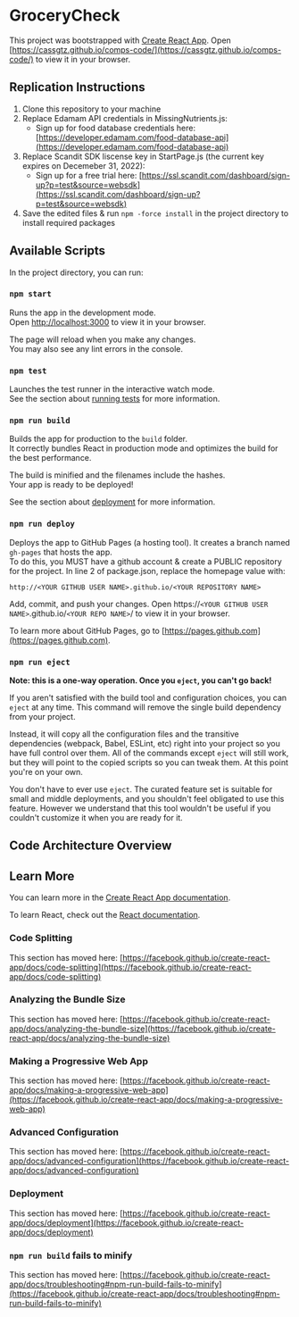 # GroceryCheck

This project was bootstrapped with [Create React App](https://github.com/facebook/create-react-app). Open [https://cassgtz.github.io/comps-code/](https://cassgtz.github.io/comps-code/) to view it in your browser.

## Replication Instructions

1. Clone this repository to your machine
2. Replace Edamam API credentials in MissingNutrients.js:
    * Sign up for food database credentials here: [https://developer.edamam.com/food-database-api](https://developer.edamam.com/food-database-api)
3. Replace Scandit SDK liscense key in StartPage.js (the current key expires on Decemeber 31, 2022):
    * Sign up for a free trial here: [https://ssl.scandit.com/dashboard/sign-up?p=test&source=websdk](https://ssl.scandit.com/dashboard/sign-up?p=test&source=websdk)
4. Save the edited files & run `npm -force install` in the project directory to install required packages

## Available Scripts

In the project directory, you can run:

### `npm start`

Runs the app in the development mode.\
Open [http://localhost:3000](http://localhost:3000) to view it in your browser.

The page will reload when you make any changes.\
You may also see any lint errors in the console.

### `npm test`

Launches the test runner in the interactive watch mode.\
See the section about [running tests](https://facebook.github.io/create-react-app/docs/running-tests) for more information.

### `npm run build`

Builds the app for production to the `build` folder.\
It correctly bundles React in production mode and optimizes the build for the best performance.

The build is minified and the filenames include the hashes.\
Your app is ready to be deployed!

See the section about [deployment](https://facebook.github.io/create-react-app/docs/deployment) for more information.

### `npm run deploy`

Deploys the app to GitHub Pages (a hosting tool). It creates a branch named `gh-pages` that hosts the app.\
To do this, you MUST have a github account & create a PUBLIC repository for the project. In line 2 of package.json, replace the homepage value with:

`http://<YOUR GITHUB USER NAME>.github.io/<YOUR REPOSITORY NAME>`

Add, commit, and push your changes. Open https://`<YOUR GITHUB USER NAME>`.github.io/`<YOUR REPO NAME>`/ to view it in your browser.

To learn more about GitHub Pages, go to [https://pages.github.com](https://pages.github.com).

### `npm run eject`

**Note: this is a one-way operation. Once you `eject`, you can't go back!**

If you aren't satisfied with the build tool and configuration choices, you can `eject` at any time. This command will remove the single build dependency from your project.

Instead, it will copy all the configuration files and the transitive dependencies (webpack, Babel, ESLint, etc) right into your project so you have full control over them. All of the commands except `eject` will still work, but they will point to the copied scripts so you can tweak them. At this point you're on your own.

You don't have to ever use `eject`. The curated feature set is suitable for small and middle deployments, and you shouldn't feel obligated to use this feature. However we understand that this tool wouldn't be useful if you couldn't customize it when you are ready for it.

## Code Architecture Overview

## Learn More

You can learn more in the [Create React App documentation](https://facebook.github.io/create-react-app/docs/getting-started).

To learn React, check out the [React documentation](https://reactjs.org/).

### Code Splitting

This section has moved here: [https://facebook.github.io/create-react-app/docs/code-splitting](https://facebook.github.io/create-react-app/docs/code-splitting)

### Analyzing the Bundle Size

This section has moved here: [https://facebook.github.io/create-react-app/docs/analyzing-the-bundle-size](https://facebook.github.io/create-react-app/docs/analyzing-the-bundle-size)

### Making a Progressive Web App

This section has moved here: [https://facebook.github.io/create-react-app/docs/making-a-progressive-web-app](https://facebook.github.io/create-react-app/docs/making-a-progressive-web-app)

### Advanced Configuration

This section has moved here: [https://facebook.github.io/create-react-app/docs/advanced-configuration](https://facebook.github.io/create-react-app/docs/advanced-configuration)

### Deployment

This section has moved here: [https://facebook.github.io/create-react-app/docs/deployment](https://facebook.github.io/create-react-app/docs/deployment)

### `npm run build` fails to minify

This section has moved here: [https://facebook.github.io/create-react-app/docs/troubleshooting#npm-run-build-fails-to-minify](https://facebook.github.io/create-react-app/docs/troubleshooting#npm-run-build-fails-to-minify)